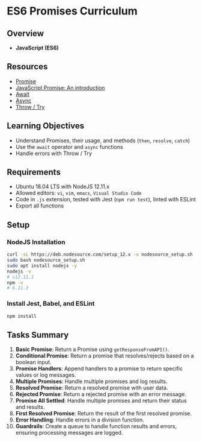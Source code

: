 
# ES6 Promises Curriculum

## Overview
- **JavaScript (ES6)**


## Resources
- [Promise](https://developer.mozilla.org/en-US/docs/Web/JavaScript/Reference/Global_Objects/Promise)
- [JavaScript Promise: An introduction](https://developers.google.com/web/fundamentals/primers/promises)
- [Await](https://developer.mozilla.org/en-US/docs/Web/JavaScript/Reference/Operators/await)
- [Async](https://developer.mozilla.org/en-US/docs/Web/JavaScript/Reference/Statements/async_function)
- [Throw / Try](https://developer.mozilla.org/en-US/docs/Web/JavaScript/Reference/Statements/throw)

## Learning Objectives
- Understand Promises, their usage, and methods (`then`, `resolve`, `catch`)
- Use the `await` operator and `async` functions
- Handle errors with Throw / Try

## Requirements
- Ubuntu 18.04 LTS with NodeJS 12.11.x
- Allowed editors: `vi`, `vim`, `emacs`, `Visual Studio Code`
- Code in `.js` extension, tested with Jest (`npm run test`), linted with ESLint
- Export all functions

## Setup
### NodeJS Installation
```sh
curl -sL https://deb.nodesource.com/setup_12.x -o nodesource_setup.sh
sudo bash nodesource_setup.sh
sudo apt install nodejs -y
nodejs -v
# v12.11.1
npm -v
# 6.11.3
```

### Install Jest, Babel, and ESLint
```sh
npm install
```

## Tasks Summary
1. **Basic Promise**: Return a Promise using `getResponseFromAPI()`.
2. **Conditional Promise**: Return a promise that resolves/rejects based on a boolean input.
3. **Promise Handlers**: Append handlers to a promise to return specific values or log messages.
4. **Multiple Promises**: Handle multiple promises and log results.
5. **Resolved Promise**: Return a resolved promise with user data.
6. **Rejected Promise**: Return a rejected promise with an error message.
7. **Promise All Settled**: Handle multiple promises and return their status and results.
8. **First Resolved Promise**: Return the result of the first resolved promise.
9. **Error Handling**: Handle errors in a division function.
10. **Guardrails**: Create a queue to handle function results and errors, ensuring processing messages are logged.